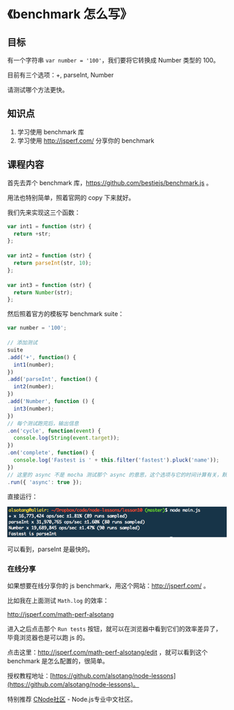 # 《benchmark 怎么写》

## 目标

有一个字符串 `var number = '100'`，我们要将它转换成 Number 类型的 100。

目前有三个选项：+, parseInt, Number

请测试哪个方法更快。

## 知识点

1. 学习使用 benchmark 库
2. 学习使用 http://jsperf.com/ 分享你的 benchmark

## 课程内容

首先去弄个 benchmark 库，https://github.com/bestiejs/benchmark.js 。

用法也特别简单，照着官网的 copy 下来就好。

我们先来实现这三个函数：

```js
var int1 = function (str) {
  return +str;
};

var int2 = function (str) {
  return parseInt(str, 10);
};

var int3 = function (str) {
  return Number(str);
};
```

然后照着官方的模板写 benchmark suite：

```js
var number = '100';

// 添加测试
suite
.add('+', function() {
  int1(number);
})
.add('parseInt', function() {
  int2(number);
})
.add('Number', function () {
  int3(number);
})
// 每个测试跑完后，输出信息
.on('cycle', function(event) {
  console.log(String(event.target));
})
.on('complete', function() {
  console.log('Fastest is ' + this.filter('fastest').pluck('name'));
})
// 这里的 async 不是 mocha 测试那个 async 的意思，这个选项与它的时间计算有关，默认勾上就好了。
.run({ 'async': true });
```

直接运行：

![](https://raw.githubusercontent.com/alsotang/node-lessons/master/lesson10/1.png)

可以看到，parseInt 是最快的。

### 在线分享

如果想要在线分享你的 js benchmark，用这个网站：http://jsperf.com/ 。

比如我在上面测试 `Math.log` 的效率：

http://jsperf.com/math-perf-alsotang

进入之后点击那个 `Run tests` 按钮，就可以在浏览器中看到它们的效率差异了，毕竟浏览器也是可以跑 js 的。

点击这里：http://jsperf.com/math-perf-alsotang/edit ，就可以看到这个 benchmark 是怎么配置的，很简单。

授权教程地址：[https://github.com/alsotang/node-lessons](https://github.com/alsotang/node-lessons)。

特别推荐 [CNode社区](https://cnodejs.org) - Node.js专业中文社区。
